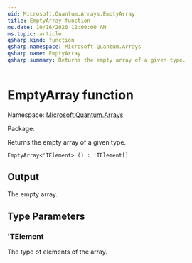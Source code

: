 ```yaml
---
uid: Microsoft.Quantum.Arrays.EmptyArray
title: EmptyArray function
ms.date: 10/16/2020 12:00:00 AM
ms.topic: article
qsharp.kind: function
qsharp.namespace: Microsoft.Quantum.Arrays
qsharp.name: EmptyArray
qsharp.summary: Returns the empty array of a given type.
---
```


# EmptyArray function

Namespace: [Microsoft.Quantum.Arrays](xref:Microsoft.Quantum.Arrays)

Package: [](https://nuget.org/packages/)


Returns the empty array of a given type.

```Q#
EmptyArray<'TElement> () : 'TElement[]
```


## Output

The empty array.

## Type Parameters

### 'TElement

The type of elements of the array.


